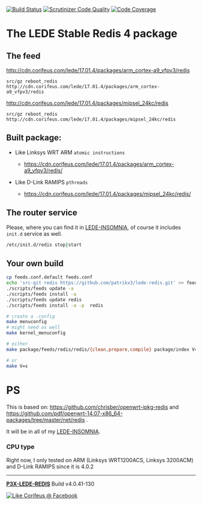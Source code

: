 [//]: #@corifeus-header

  [![Build Status](https://travis-ci.org/patrikx3/lede-redis.svg?branch=master)](https://travis-ci.org/patrikx3/lede-redis)  [![Scrutinizer Code Quality](https://scrutinizer-ci.com/g/patrikx3/lede-redis/badges/quality-score.png?b=master)](https://scrutinizer-ci.com/g/patrikx3/lede-redis/?branch=master)  [![Code Coverage](https://scrutinizer-ci.com/g/patrikx3/lede-redis/badges/coverage.png?b=master)](https://scrutinizer-ci.com/g/patrikx3/lede-redis/?branch=master) 

# The LEDE Stable Redis 4 package 

 
                        
[//]: #@corifeus-header:end

## The feed

http://cdn.corifeus.com/lede/17.01.4/packages/arm_cortex-a9_vfpv3/redis

```text
src/gz reboot_redis http://cdn.corifeus.com/lede/17.01.4/packages/arm_cortex-a9_vfpv3/redis
```

http://cdn.corifeus.com/lede/17.01.4/packages/mipsel_24kc/redis

```text
src/gz reboot_redis http://cdn.corifeus.com/lede/17.01.4/packages/mipsel_24kc/redis
```

## Built package:
  
* Like Linksys WRT ARM ```atomic instructions```
  * https://cdn.corifeus.com/lede/17.01.4/packages/arm_cortex-a9_vfpv3/redis/  

* Like D-Link RAMIPS ```pthreads```
  * https://cdn.corifeus.com/lede/17.01.4/packages/mipsel_24kc/redis/


## The router service

Please, where you can find it in  [LEDE-INSOMNIA](https://pages.corifeus.com/lede-insomnia), of course it includes ```init.d``` service as well.

```bash
/etc/init.d/redis stop|start
```

## Your own build

```bash
cp feeds.conf.default feeds.conf
echo 'src-git redis https://github.com/patrikx3/lede-redis.git' >> feeds.conf
./scripts/feeds update -a
./scripts/feeds install -a
./scripts/feeds update redis
./scripts/feeds install -a -p  redis

# create a .config
make menuconfig
# might need as well
make kernel_menuconfig

# either
make package/feeds/redis/redis/{clean,prepare,compile} package/index V=s

# or
make V=s
```


# PS

This is based on:
https://github.com/chrisber/openwrt-ipkg-redis and https://github.com/pdf/openwrt-14.07-x86_64-packages/tree/master/net/redis .

It will be in all of my [LEDE-INSOMNIA](https://pages.corifeus.com/lede-insomnia).

### CPU type
Right now, I only tested on ARM (Linksys WRT1200ACS, Linksys 3200ACM) and D-Link RAMIPS since it is 4.0.2


[//]: #@corifeus-footer

---

[**P3X-LEDE-REDIS**](https://pages.corifeus.com/lede-redis) Build v4.0.41-130 

[![Like Corifeus @ Facebook](https://img.shields.io/badge/LIKE-Corifeus-3b5998.svg)](https://www.facebook.com/corifeus.software) 
 

[//]: #@corifeus-footer:end